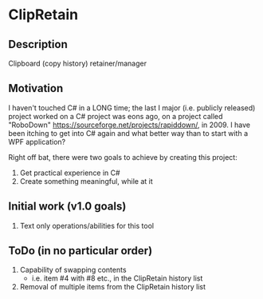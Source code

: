 # ClipRetain
## Description
Clipboard (copy history) retainer/manager

## Motivation
I haven't touched C# in a LONG time; the last I major (i.e. publicly released) project worked on a C# project was eons ago, on a project called "RoboDown" https://sourceforge.net/projects/rapiddown/, in 2009. I have been itching to get into C# again and what better way than to start with a WPF application?

Right off bat, there were two goals to achieve by creating this project:
 1. Get practical experience in C#
 2. Create something meaningful, while at it

## Initial work (v1.0 goals)
1. Text only operations/abilities for this tool

## ToDo (in no particular order)
1. Capability of swapping contents
   - i.e. item #4 with #8 etc., in the ClipRetain history list
2. Removal of multiple items from the ClipRetain history list